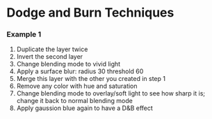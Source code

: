 # Dodge and Burn Techniques

### Example 1

1. Duplicate the layer twice
2. Invert the second layer
3. Change blending mode to vivid light
4. Apply a surface blur: radius 30 threshold 60
5. Merge this layer with the other you created in step 1
6. Remove any color with hue and saturation
7. Change blending mode to overlay/soft light to see how sharp it is; change it back to normal blending mode
8. Apply gaussion blue again to have a D&B effect
